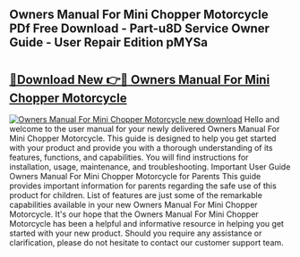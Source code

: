 ## Owners Manual For Mini Chopper Motorcycle PDf Free Download - Part-u8D Service Owner Guide - User Repair Edition pMYSa

# <h2><a href="http://bc57170.oget.top/?id=Owners+Manual+For+Mini+Chopper+Motorcycle">🔗Download New 👉🔴 Owners Manual For Mini Chopper Motorcycle</a></h2>

[![Owners Manual For Mini Chopper Motorcycle new download](https://i.imgur.com/5g1atiW.png)](http://bc57170.oget.top/?id=Owners+Manual+For+Mini+Chopper+Motorcycle)
Hello and welcome to the user manual for your newly delivered Owners Manual For Mini Chopper Motorcycle. This guide is designed to help you get started with your product and provide you with a thorough understanding of its features, functions, and capabilities. You will find instructions for installation, usage, maintenance, and troubleshooting. Important User Guide Owners Manual For Mini Chopper Motorcycle for Parents This guide provides important information for parents regarding the safe use of this product for children. List of features are just some of the remarkable capabilities available in your new Owners Manual For Mini Chopper Motorcycle. It's our hope that the Owners Manual For Mini Chopper Motorcycle has been a helpful and informative resource in helping you get started with your new product. Should you require any assistance or clarification, please do not hesitate to contact our customer support team.

